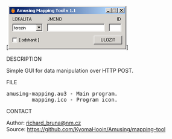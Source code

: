 [![Amusing Mapping tool](https://github.com/KyomaHooin/Amusing/raw/master/mapping-tool/mapping_screen.png "screenshot")]

DESCRIPTION

Simple GUI for data manipulation over HTTP POST.

FILE

<pre>
amusing-mapping.au3 - Main program.
        mapping.ico - Program icon.
</pre>

CONTACT

Author: richard_bruna@nm.cz<br>
Source: https://github.com/KyomaHooin/Amusing/mapping-tool
